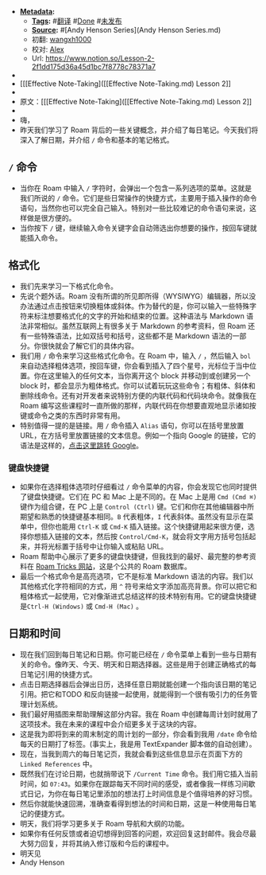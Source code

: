 - **[Metadata](Metadata.md):**
    - **[Tags](Tags.md):** #[翻译](翻译.md) #[Done](Done.md) #[未发布](未发布.md)
    - **[Source](Source.md):** #[Andy Henson Series](Andy Henson Series.md) 
    - 初翻: [wangxh1000](wangxh1000.md)
    - 校对: [Alex](Alex.md)
    - Url: https://www.notion.so/Lesson-2-2f1dd175d36a45d1bc7f8778c78371a7
- 
- [[[Effective Note-Taking]([[Effective Note-Taking.md) Lesson 2]]
- 
- 原文：[[[Effective Note-Taking]([[Effective Note-Taking.md) Lesson 2]]
- 
- 嗨，
- 昨天我们学习了 Roam 背后的一些关键概念，并介绍了每日笔记。今天我们将深入了解日期，并介绍 `/` 命令和基本的笔记格式。

## `/` 命令
- 当你在 Roam 中输入 `/` 字符时，会弹出一个包含一系列选项的菜单。这就是我们所说的 `/` 命令。它们是些日常操作的快捷方式，主要用于插入操作的命令语句，当然你也可以完全自己输入。特别对一些比较难记的命令语句来说，这样做是很方便的。
- 当你按下 `/` 键，继续输入命令关键字会自动筛选出你想要的操作，按回车键就能插入命令。

## 格式化
- 我们先来学习一下格式化命令。
- 先说个题外话。Roam 没有所谓的所见即所得（WYSIWYG）编辑器，所以没办法通过点击按钮来切换粗体或斜体。作为替代的是，你可以输入一些特殊字符来标注想要格式化的文字的开始和结束的位置。这种语法与 Markdown 语法非常相似。虽然互联网上有很多关于 Markdown 的参考资料，但 Roam 还有一些特殊语法，比如双括号和括号，这些都不是 Markdown 语法的一部分。你很快就会了解它们的具体内容。
- 我们用 `/` 命令来学习这些格式化命令。在 Roam 中，输入 `/` ，然后输入 `bol` 来自动选择粗体选项，按回车键，你会看到插入了四个星号，光标位于当中位置。你在这里输入的任何文本，当你离开这个 block 并移动到或创建另一个 block 时，都会显示为粗体格式。你可以试着玩玩这些命令；有粗体、斜体和删除线命令。还有对开发者来说特别方便的内联代码和代码块命令。就像我在 Roam 编写这些课程时一直所做的那样，内联代码在你想要直观地显示诸如按键或命令之类的东西时非常有用。
- 特别值得一提的是链接。用 `/` 命令插入 `Alias` 语句，你可以在括号里放置 URL，在方括号里放置链接的文本信息。例如一个指向 Google 的链接，它的语法是这样的，[点击这里跳转 Google](https://www.google.com)。

### 键盘快捷键
- 如果你在选择粗体选项时仔细看过 `/` 命令菜单的内容，你会发现它也同时提供了键盘快捷键。它们在 PC 和 Mac 上是不同的。在 Mac 上是用 `Cmd (Cmd ⌘)` 键作为组合键，在 PC 上是 `Control (Ctrl)` 键。它们和你在其他编辑器中所期望和熟悉的快捷键基本相同。`B` 代表粗体，`I` 代表斜体。虽然没有显示在菜单中，但你也能用 `Ctrl-K` 或 `Cmd-K` 插入链接。这个快捷键用起来很方便，选择你想插入链接的文本，然后按 `Control/Cmd-K`，就会将文字用方括号包括起来，并将光标置于括号中让你输入或粘贴 URL。
- Roam 帮助中心展示了更多的键盘快捷键，但我找到的最好、最完整的参考资料在 [Roam Tricks 网站](https://roamresearch.com/#/app/roam-tricks/page/JvCkIiXDk)，这是个公共的 Roam 数据库。
- 最后一个格式命令是高亮选项，它不是标准 Markdown 语法的内容。我们以其他格式化字符相同的方式，用 `^` 符号来给文字添加高亮背景。你可以把它和粗体格式一起使用，它对像渐进式总结这样的技术特别有用。它的键盘快捷键是`Ctrl-H (Windows)` 或 `Cmd-H (Mac)` 。

## 日期和时间
- 现在我们回到每日笔记和日期。你可能已经在 `/` 命令菜单上看到一些与日期有关的命令。像昨天、今天、明天和日期选择器。这些是用于创建正确格式的每日笔记引用的快捷方式。
- 点击日期选择器后会弹出日历，选择任意日期就能创建一个指向该日期的笔记引用。把它和TODO 和反向链接一起使用，就能得到一个很有吸引力的任务管理计划系统。
- 我们最好用插图来帮助理解这部分内容。我在 Roam 中创建每周计划时就用了这项技术。我在未来的课程中会介绍更多关于这块的内容。
- 这是我为即将到来的周末制定的周计划的一部分，你会看到我用 `/date` 命令给每天的日期打了标签。(事实上，我是用 TextExpander 脚本做的自动创建）。
- 现在，当我到周六的每日笔记页，我就会看到这些信息显示在页面下方的 `Linked References` 中。
- 既然我们在讨论日期，也就捎带说下 `/Current Time` 命令。我们用它插入当前时间，如 `07:43`。如果你在跟踪每天不同时间的感受，或者像我一样练习间歇式日记，为你在每日笔记里添加的想法打上时间信息是个值得培养的好习惯。
- 然后你就能快速回溯，准确查看得到想法的时间和日期，这是一种使用每日笔记的便捷方式。
- 明天，我们将学习更多关于 Roam 导航和大纲的功能。
- 如果你有任何反馈或者迫切想得到回答的问题，欢迎回复这封邮件。我会尽最大努力回复，并将其纳入修订版和今后的课程中。
- 明天见
- Andy Henson
